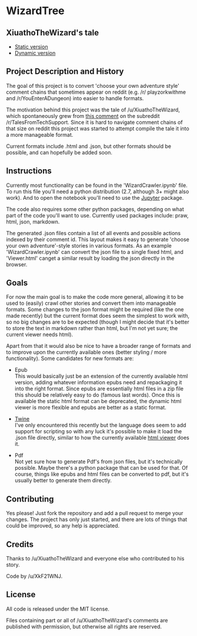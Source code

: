 # WizardTree

## XiuathoTheWizard's tale
- [Static version](https://XkF21WNJ.github.io/WizardTree/)
- [Dynamic version](https://XkF21WNJ.github.io/WizardTree/Viewer.html)

## Project Description and History

The goal of this project is to convert 'choose your own adventure style' comment chains that sometimes appear on reddit (e.g. /r/ playzorkwithme and /r/YouEnterADungeon) into easier to handle formats.

The motivation behind this project was the tale of /u/XiuathoTheWizard, which spontaneously grew from [this comment](https://www.reddit.com/r/talesfromtechsupport/comments/3xyesc/project_management_seems_a_lot_like_cooking_a/cy8z5uv) on the subreddit /r/TalesFromTechSupport.  Since it is hard to navigate comment chains of that size on reddit this project was started to attempt compile the tale it into a more manageable format.

Current formats include .html and .json, but other formats should be possible, and can hopefully be added soon.

## Instructions

Currently most functionality can be found in the 'WizardCrawler.ipynb' file. To run this file you'll need a python distribution (2.7, although 3+ might also work). And to open the notebook you'll need to use the [Jupyter](http://jupyter.org/) package. 

The code also requires some other python packages, depending on what part of the code you'll want to use. Currently used packages include: praw, html, json, markdown.

The generated .json files contain a list of all events and possible actions indexed by their comment id. This layout makes it easy to generate 'choose your own adventure'-style stories in various formats. As an example 'WizardCrawler.ipynb' can convert the json file to a single fixed html, and 'Viewer.html' canget a similar result by loading the json directly in the browser.

## Goals

For now the main goal is to make the code more general, allowing it to be used to (easily) crawl other stories and convert them into manageable formats. Some changes to the json format might be required (like the one made recently) but the current format does seem the simplest to work with, so no big changes are to be expected (though I might decide that it's better to store the text in markdown rather than html, but I'm not yet sure; the current viewer needs html).

Apart from that it would also be nice to have a broader range of formats and to improve upon the currently available ones (better styling / more functionality). Some candidates for new formats are:

- Epub  
This would basically just be an extension of the currently available html version, adding whatever information epubs need and repackaging it into the right format. Since epubs are essentially html files in a zip file this should be relatively easy to do (famous last words). Once this is available the static html format can be deprecated, the dynamic html viewer is more flexible and epubs are better as a static format.

- [Twine](http://twinery.org/)  
I've only encountered this recently but the language does seem to add support for scripting so with any luck it's possible to make it load the .json file directly, similar to how the currently available [html viewer](https://XkF21WNJ.github.io/WizardTree/Viewer.html) does it.

- Pdf  
Not yet sure how to generate Pdf's from json files, but it's technically possible. Maybe there's a python package that can be used for that. Of course, things like epubs and html files can be converted to pdf, but it's usually better to generate them directly.

## Contributing

Yes please! Just fork the repository and add a pull request to merge your changes. The project has only just started, and there are lots of things that could be improved, so any help is appreciated.

## Credits

Thanks to /u/XiuathoTheWizard and everyone else who contributed to his story. 

Code by /u/XkF21WNJ.

## License

All code is released under the MIT license. 

Files containing part or all of /u/XiuathoTheWizard's comments are published with permission, but otherwise all rights are reserved.
